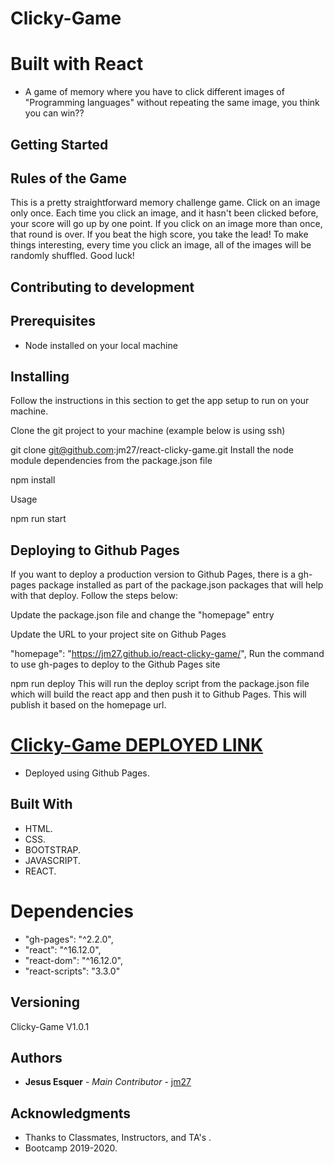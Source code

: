 # Clicky-Game 

# Built with React

* A game of memory where you have to click different images of "Programming languages" without repeating the same image, you think you can win??

## Getting Started

## Rules of the Game
This is a pretty straightforward memory challenge game. Click on an image only once. Each time you click an image, and it hasn't been clicked before, your score will go up by one point. If you click on an image more than once, that round is over. If you beat the high score, you take the lead! To make things interesting, every time you click an image, all of the images will be randomly shuffled. Good luck!

## Contributing to development
## Prerequisites
* Node installed on your local machine

## Installing
Follow the instructions in this section to get the app setup to run on your machine.

Clone the git project to your machine (example below is using ssh)

git clone git@github.com:jm27/react-clicky-game.git
Install the node module dependencies from the package.json file

npm install

Usage

npm run start

## Deploying to Github Pages
If you want to deploy a production version to Github Pages, there is a gh-pages package installed as part of the package.json packages that will help with that deploy. Follow the steps below:

Update the package.json file and change the "homepage" entry

Update the URL to your project site on Github Pages

"homepage": "https://jm27.github.io/react-clicky-game/",
Run the command to use gh-pages to deploy to the Github Pages site

npm run deploy
This will run the deploy script from the package.json file which will build the react app and then push it to Github Pages.
This will publish it based on the homepage url.

[Clicky-Game DEPLOYED LINK](https://jm27.github.io/react-clicky-game/ "Homepage")
======

* Deployed using Github Pages.

## Built With

* HTML.
* CSS.
* BOOTSTRAP.
* JAVASCRIPT.
* REACT.
# Dependencies

* "gh-pages": "^2.2.0",
* "react": "^16.12.0",
* "react-dom": "^16.12.0",
* "react-scripts": "3.3.0"

## Versioning
Clicky-Game V1.0.1

## Authors

* **Jesus Esquer** - *Main Contributor* - [jm27](https://github.com/jm27)


## Acknowledgments

* Thanks to Classmates, Instructors, and TA's .
* Bootcamp 2019-2020.

